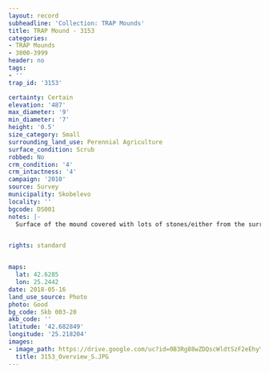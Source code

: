```yaml
---
layout: record
subheadline: 'Collection: TRAP Mounds'
title: TRAP Mound - 3153
categories:
- TRAP Mounds
- 3000-3999
header: no
tags:
- ''
trap_id: '3153'

certainty: Certain
elevation: '487'
max_diameter: '9'
min_diameter: '7'
height: '0.5'
size_category: Small
surrounding_land_use: Perennial Agriculture
surface_condition: Scrub
robbed: No
crm_condition: '4'
crm_intactness: '4'
campaign: '2010'
source: Survey
municipality: Skobelevo
locality: ''
bgcode: DS001
notes: |-
  Surface of the mound covered with lots of stones/either from the surrounding pasture or from the mound.


rights: standard


maps:
  lat: 42.6285
  lon: 25.2442
date: 2018-05-16
land_use_source: Photo
photo: Good
bg_code: Skb 003-20
akb_code: ''
latitude: '42.682849'
longitude: '25.218204'
images:
- image_path: https://drive.google.com/uc?id=0B3Rg88wZDQscWldtSzF2eEhyYms
  title: 3153_Overview_S.JPG
---
```


